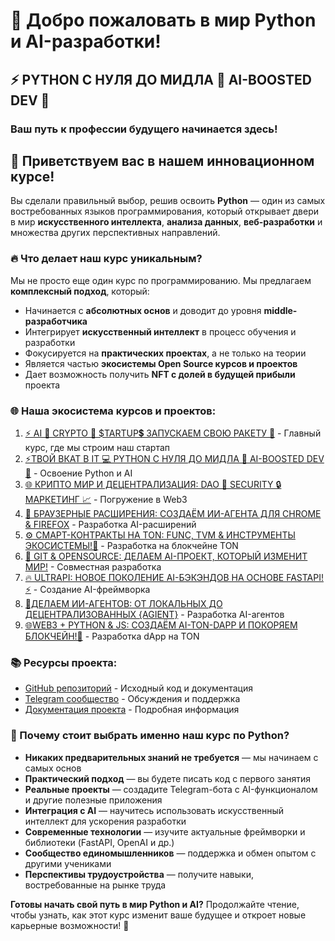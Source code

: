 # 🚀 Добро пожаловать в мир Python и AI-разработки!

## ⚡️ PYTHON С НУЛЯ ДО МИДЛА 🐍 AI-BOOSTED DEV 🤖
### Ваш путь к профессии будущего начинается здесь!

## 👋 Приветствуем вас в нашем инновационном курсе!

Вы сделали правильный выбор, решив освоить **Python** — один из самых востребованных языков программирования, который открывает двери в мир **искусственного интеллекта**, **анализа данных**, **веб-разработки** и множества других перспективных направлений.

### 🔥 Что делает наш курс уникальным?

Мы не просто еще один курс по программированию. Мы предлагаем **комплексный подход**, который:

- Начинается с **абсолютных основ** и доводит до уровня **middle-разработчика**
- Интегрирует **искусственный интеллект** в процесс обучения и разработки
- Фокусируется на **практических проектах**, а не только на теории
- Является частью **экосистемы Open Source курсов и проектов**
- Дает возможность получить **NFT с долей в будущей прибыли** проекта

### 🌐 Наша экосистема курсов и проектов:

1. [⚡️ AI 🤖 CRYPTO 💎 $TARTUP💲 ЗАПУСКАЕМ СВОЮ РАКЕТУ 🚀](https://stepik.org/course/231513) - Главный курс, где мы строим наш стартап
2. [⚡ТВОЙ ВКАТ В IT 💻 PYTHON С НУЛЯ ДО МИДЛА 🐍 AI-BOOSTED DEV 🤖](https://stepik.org/course/186465) - Освоение Python и AI
3. [🌐 КРИПТО МИР И ДЕЦЕНТРАЛИЗАЦИЯ: DAO 🤝 SECURITY 🔒 МАРКЕТИНГ 📈](https://stepik.org/course/233105) - Погружение в Web3
4. [🧩 БРАУЗЕРНЫЕ РАСШИРЕНИЯ: СОЗДАЁМ ИИ-АГЕНТА ДЛЯ CHROME & FIREFOX](https://stepik.org/course/233103) - Разработка AI-расширений
5. [⚙️ СМАРТ-КОНТРАКТЫ НА TON: FUNC, TVM & ИНСТРУМЕНТЫ ЭКОСИСТЕМЫ!💎](https://stepik.org/course/232994) - Разработка на блокчейне TON
6. [🚀 GIT & OPENSOURCE: ДЕЛАЕМ AI-ПРОЕКТ, КОТОРЫЙ ИЗМЕНИТ МИР!](https://stepik.org/course/232991) - Совместная разработка
7. [🔥 ULTRAPI: НОВОЕ ПОКОЛЕНИЕ AI-БЭКЭНДОВ НА ОСНОВЕ FASTAPI! ⚡️](https://stepik.org/course/181136) - Создание AI-фреймворка
8. [🤖ДЕЛАЕМ ИИ-АГЕНТОВ: ОТ ЛОКАЛЬНЫХ ДО ДЕЦЕНТРАЛИЗОВАННЫХ {AGIENT}](https://stepik.org/course/185616) - Разработка AI-агентов
9. [🌐WEB3 + PYTHON & JS: СОЗДАЁМ AI-TON-DAPP И ПОКОРЯЕМ БЛОКЧЕЙН!💎](https://stepik.org/course/118613) - Разработка dApp на TON

### 📚 Ресурсы проекта:

- [GitHub репозиторий](https://github.com/LNDMN/AI_CRYPTO_STARTUP) - Исходный код и документация
- [Telegram сообщество](https://t.me/AI_CRYPTO_STARTUP) - Обсуждения и поддержка
- [Документация проекта](https://github.com/LNDMN/AI_CRYPTO_STARTUP/tree/main/docs) - Подробная информация

### 🌟 Почему стоит выбрать именно наш курс по Python?

- **Никаких предварительных знаний не требуется** — мы начинаем с самых основ
- **Практический подход** — вы будете писать код с первого занятия
- **Реальные проекты** — создадите Telegram-бота с AI-функционалом и другие полезные приложения
- **Интеграция с AI** — научитесь использовать искусственный интеллект для ускорения разработки
- **Современные технологии** — изучите актуальные фреймворки и библиотеки (FastAPI, OpenAI и др.)
- **Сообщество единомышленников** — поддержка и обмен опытом с другими учениками
- **Перспективы трудоустройства** — получите навыки, востребованные на рынке труда

**Готовы начать свой путь в мир Python и AI?** Продолжайте чтение, чтобы узнать, как этот курс изменит ваше будущее и откроет новые карьерные возможности! 🚀 